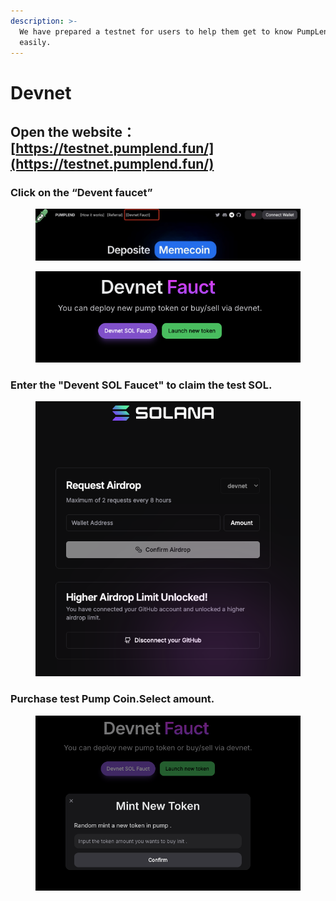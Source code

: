 ```yaml
---
description: >-
  We have prepared a testnet for users to help them get to know PumpLend.fun
  easily.
---
```


# Devnet

## Open the website：[https://testnet.pumplend.fun/](https://testnet.pumplend.fun/)

### Click on the “Devent faucet”

<figure><img src="../.gitbook/assets/image.png" alt=""><figcaption></figcaption></figure>

<figure><img src="../.gitbook/assets/image (2).png" alt=""><figcaption></figcaption></figure>

### Enter the "Devent SOL Faucet" to claim the test SOL.

<figure><img src="../.gitbook/assets/image (4).png" alt=""><figcaption></figcaption></figure>

### Purchase test Pump Coin.Select amount.

<figure><img src="../.gitbook/assets/image (5).png" alt=""><figcaption></figcaption></figure>





